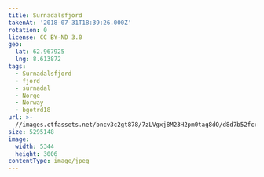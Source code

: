 ```yaml
---
title: Surnadalsfjord
takenAt: '2018-07-31T18:39:26.000Z'
rotation: 0
license: CC BY-ND 3.0
geo:
  lat: 62.967925
  lng: 8.613872
tags:
  - Surnadalsfjord
  - fjord
  - surnadal
  - Norge
  - Norway
  - bgotrd18
url: >-
  //images.ctfassets.net/bncv3c2gt878/7zLVgxj8M23H2pm0tag8dO/d8d7b52fcca7a8401f8d479dc5d6ee72/surnadalsfjord_42955682085_o
size: 5295148
image:
  width: 5344
  height: 3006
contentType: image/jpeg
---
```


